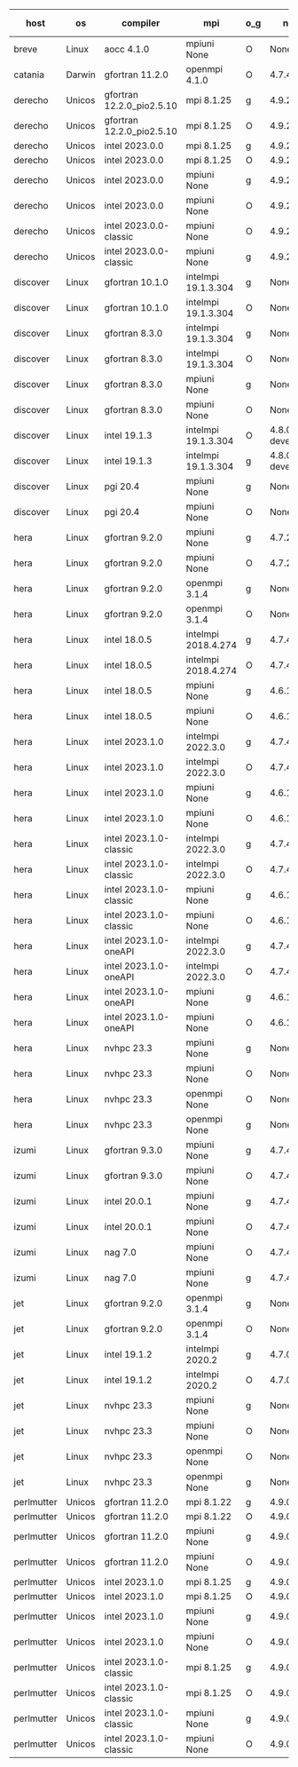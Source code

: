 

| host     | os       | compiler                              | mpi                      | o_g        | netcdf        | build       | u_pass          | u_fail          | s_pass            | s_fail            | e_pass             | e_fail             | nuopc_pass       | nuopc_fail       | artifacts link          |
|----------|----------|---------------------------------------|--------------------------|------------|---------------|-------------|-----------------|-----------------|-------------------|-------------------|--------------------|--------------------|------------------|------------------|-------------------------|
| breve | Linux | aocc 4.1.0 | mpiuni None  | O | None  | PASS | None | None | None | None | None | None | None | None | <a href="https://github.com/esmf-org/esmf-test-artifacts/tree/3055675d9a3a1f7da0b2c32645a60e710a271b48/develop/aocc/4.1.0/O/mpiuni/None" target="_blank">3055675</a> | 
| catania | Darwin | gfortran 11.2.0 | openmpi 4.1.0  | O | 4.7.4  | PASS | 14090 | 3 | 49 | 0 | 81 | 0 | 47 | 0 | <a href="https://github.com/esmf-org/esmf-test-artifacts/tree/bde2fdf21ec88b053ce47d171cc3fa23f248c939/develop/gfortran/11.2.0/O/openmpi/4.1.0" target="_blank">bde2fdf</a> | 
| derecho | Unicos | gfortran 12.2.0_pio2.5.10 | mpi 8.1.25  | g | 4.9.2  | PASS | None | None | None | None | None | None | None | None | <a href="https://github.com/esmf-org/esmf-test-artifacts/tree/45c03742d33ef45279b0ab1e31f792bb51101956/develop/gfortran/12.2.0_pio2.5.10/g/mpi/8.1.25" target="_blank">45c0374</a> | 
| derecho | Unicos | gfortran 12.2.0_pio2.5.10 | mpi 8.1.25  | O | 4.9.2  | PASS | None | None | None | None | None | None | None | None | <a href="https://github.com/esmf-org/esmf-test-artifacts/tree/d9a8f920307ca05687e22a267233d6d440d97da8/develop/gfortran/12.2.0_pio2.5.10/O/mpi/8.1.25" target="_blank">d9a8f92</a> | 
| derecho | Unicos | intel 2023.0.0 | mpi 8.1.25  | g | 4.9.2  | PASS | None | None | None | None | None | None | None | None | <a href="https://github.com/esmf-org/esmf-test-artifacts/tree/46e4a76b34c5650b20b7fd1a0bab0e8aa30d58b0/develop/intel/2023.0.0/g/mpi/8.1.25" target="_blank">46e4a76</a> | 
| derecho | Unicos | intel 2023.0.0 | mpi 8.1.25  | O | 4.9.2  | PASS | None | None | None | None | None | None | None | None | <a href="https://github.com/esmf-org/esmf-test-artifacts/tree/961916c141689efe0a07895f5a5aba7cfccd2857/develop/intel/2023.0.0/O/mpi/8.1.25" target="_blank">961916c</a> | 
| derecho | Unicos | intel 2023.0.0 | mpiuni None  | g | 4.9.2  | PASS | None | None | None | None | None | None | None | None | <a href="https://github.com/esmf-org/esmf-test-artifacts/tree/9109c1adfba7c90d67942aa7867df37d09a1a151/develop/intel/2023.0.0/g/mpiuni/None" target="_blank">9109c1a</a> | 
| derecho | Unicos | intel 2023.0.0 | mpiuni None  | O | 4.9.2  | PASS | 12425 | 0 | 8 | 0 | 44 | 0 | None | None | <a href="https://github.com/esmf-org/esmf-test-artifacts/tree/4e4a8461e0ebf068b1fc7f16baa6bca88b5c1664/develop/intel/2023.0.0/O/mpiuni/None" target="_blank">4e4a846</a> | 
| derecho | Unicos | intel 2023.0.0-classic | mpiuni None  | O | 4.9.2  | PASS | None | None | None | None | None | None | None | None | <a href="https://github.com/esmf-org/esmf-test-artifacts/tree/eaac4fc1bb767e20cafb8e171b5a4a85c19c2702/develop/intel/2023.0.0-classic/O/mpiuni/None" target="_blank">eaac4fc</a> | 
| derecho | Unicos | intel 2023.0.0-classic | mpiuni None  | g | 4.9.2  | PASS | None | None | None | None | None | None | None | None | <a href="https://github.com/esmf-org/esmf-test-artifacts/tree/f212f8da66a478ff301138c82f31c11ccf8a36bc/develop/intel/2023.0.0-classic/g/mpiuni/None" target="_blank">f212f8d</a> | 
| discover | Linux | gfortran 10.1.0 | intelmpi 19.1.3.304  | g | None  | PASS | 14078 | 15 | 49 | 0 | 81 | 0 | 47 | 0 | <a href="https://github.com/esmf-org/esmf-test-artifacts/tree/84f2a5ea0dd363bc801a915e25a83cd5f365ee1c/develop/gfortran/10.1.0/g/intelmpi/19.1.3.304" target="_blank">84f2a5e</a> | 
| discover | Linux | gfortran 10.1.0 | intelmpi 19.1.3.304  | O | None  | PASS | 14078 | 15 | 49 | 0 | 81 | 0 | 47 | 0 | <a href="https://github.com/esmf-org/esmf-test-artifacts/tree/c21d415f18ffbc8ffcb1c5bac1c3396475a08616/develop/gfortran/10.1.0/O/intelmpi/19.1.3.304" target="_blank">c21d415</a> | 
| discover | Linux | gfortran 8.3.0 | intelmpi 19.1.3.304  | g | None  | PASS | 14078 | 15 | 49 | 0 | 81 | 0 | 47 | 0 | <a href="https://github.com/esmf-org/esmf-test-artifacts/tree/c2c5cb38647375374c6a27c33ad60c249090fd83/develop/gfortran/8.3.0/g/intelmpi/19.1.3.304" target="_blank">c2c5cb3</a> | 
| discover | Linux | gfortran 8.3.0 | intelmpi 19.1.3.304  | O | None  | PASS | 14078 | 15 | 49 | 0 | 81 | 0 | 47 | 0 | <a href="https://github.com/esmf-org/esmf-test-artifacts/tree/dd5eb7a5a900ae0cbaa8e11afbc7d19d1dded4d8/develop/gfortran/8.3.0/O/intelmpi/19.1.3.304" target="_blank">dd5eb7a</a> | 
| discover | Linux | gfortran 8.3.0 | mpiuni None  | g | None  | PASS | 12425 | 0 | 8 | 0 | 44 | 0 | None | None | <a href="https://github.com/esmf-org/esmf-test-artifacts/tree/7235e8d47c5fab48d44aeb41172ce30fea1f2549/develop/gfortran/8.3.0/g/mpiuni/None" target="_blank">7235e8d</a> | 
| discover | Linux | gfortran 8.3.0 | mpiuni None  | O | None  | PASS | 12425 | 0 | 8 | 0 | 44 | 0 | None | None | <a href="https://github.com/esmf-org/esmf-test-artifacts/tree/913d6b3a7a688ab463a6b7a344b46427d2b6ce33/develop/gfortran/8.3.0/O/mpiuni/None" target="_blank">913d6b3</a> | 
| discover | Linux | intel 19.1.3 | intelmpi 19.1.3.304  | O | 4.8.0-development  | PASS | 14093 | 0 | 49 | 0 | 81 | 0 | 47 | 0 | <a href="https://github.com/esmf-org/esmf-test-artifacts/tree/89f6319a8e648eea79b0a187ae0b13410b608ea2/develop/intel/19.1.3/O/intelmpi/19.1.3.304" target="_blank">89f6319</a> | 
| discover | Linux | intel 19.1.3 | intelmpi 19.1.3.304  | g | 4.8.0-development  | PASS | 14093 | 0 | 49 | 0 | 81 | 0 | 47 | 0 | <a href="https://github.com/esmf-org/esmf-test-artifacts/tree/2d04cc36730b8b1a93fc7a2db451602bb46a2dda/develop/intel/19.1.3/g/intelmpi/19.1.3.304" target="_blank">2d04cc3</a> | 
| discover | Linux | pgi 20.4 | mpiuni None  | g | None  | PASS | 12425 | 0 | 8 | 0 | 44 | 0 | None | None | <a href="https://github.com/esmf-org/esmf-test-artifacts/tree/2f4c5447ccfa555e0fa8ab4770a9dc348c0310a5/develop/pgi/20.4/g/mpiuni/None" target="_blank">2f4c544</a> | 
| discover | Linux | pgi 20.4 | mpiuni None  | O | None  | PASS | 12425 | 0 | 8 | 0 | 44 | 0 | None | None | <a href="https://github.com/esmf-org/esmf-test-artifacts/tree/da73187a22a35e549d4631438ed9cbfa36ac91a1/develop/pgi/20.4/O/mpiuni/None" target="_blank">da73187</a> | 
| hera | Linux | gfortran 9.2.0 | mpiuni None  | g | 4.7.2  | PASS | 12425 | 0 | 8 | 0 | 44 | 0 | None | None | <a href="https://github.com/esmf-org/esmf-test-artifacts/tree/3498e3fa916daf382ece4a22e75c3772e6fd8bd3/develop/gfortran/9.2.0/g/mpiuni/None" target="_blank">3498e3f</a> | 
| hera | Linux | gfortran 9.2.0 | mpiuni None  | O | 4.7.2  | PASS | 12425 | 0 | 8 | 0 | 44 | 0 | None | None | <a href="https://github.com/esmf-org/esmf-test-artifacts/tree/f220e7fc0542db17f19e07eaea02e46a47a59548/develop/gfortran/9.2.0/O/mpiuni/None" target="_blank">f220e7f</a> | 
| hera | Linux | gfortran 9.2.0 | openmpi 3.1.4  | g | None  | PASS | 14093 | 0 | 49 | 0 | 81 | 0 | 47 | 0 | <a href="https://github.com/esmf-org/esmf-test-artifacts/tree/7e8d168c46c242f05a3409e73265150fbefbbcc3/develop/gfortran/9.2.0/g/openmpi/3.1.4" target="_blank">7e8d168</a> | 
| hera | Linux | gfortran 9.2.0 | openmpi 3.1.4  | O | None  | PASS | 14093 | 0 | 49 | 0 | 81 | 0 | 47 | 0 | <a href="https://github.com/esmf-org/esmf-test-artifacts/tree/23d15781791df68e31ecd0061f8ba8ea93e4cdf7/develop/gfortran/9.2.0/O/openmpi/3.1.4" target="_blank">23d1578</a> | 
| hera | Linux | intel 18.0.5 | intelmpi 2018.4.274  | g | 4.7.4  | PASS | 14093 | 0 | 49 | 0 | 81 | 0 | 47 | 0 | <a href="https://github.com/esmf-org/esmf-test-artifacts/tree/f5c0043ea850b42b89f5c832169c5aa76fff3858/develop/intel/18.0.5/g/intelmpi/2018.4.274" target="_blank">f5c0043</a> | 
| hera | Linux | intel 18.0.5 | intelmpi 2018.4.274  | O | 4.7.4  | PASS | 14093 | 0 | 49 | 0 | 81 | 0 | 47 | 0 | <a href="https://github.com/esmf-org/esmf-test-artifacts/tree/46b937cdccd2aeb5095ca9cfcbb6dac8833500f8/develop/intel/18.0.5/O/intelmpi/2018.4.274" target="_blank">46b937c</a> | 
| hera | Linux | intel 18.0.5 | mpiuni None  | g | 4.6.1  | PASS | 12425 | 0 | 8 | 0 | 44 | 0 | None | None | <a href="https://github.com/esmf-org/esmf-test-artifacts/tree/26b1de312e90fa247131231dccf1db76958e64e8/develop/intel/18.0.5/g/mpiuni/None" target="_blank">26b1de3</a> | 
| hera | Linux | intel 18.0.5 | mpiuni None  | O | 4.6.1  | PASS | 12425 | 0 | 8 | 0 | 44 | 0 | None | None | <a href="https://github.com/esmf-org/esmf-test-artifacts/tree/1c0b5cf0fd7bdaf7d7b6d3fad510367683919a45/develop/intel/18.0.5/O/mpiuni/None" target="_blank">1c0b5cf</a> | 
| hera | Linux | intel 2023.1.0 | intelmpi 2022.3.0  | g | 4.7.4  | PASS | 14093 | 0 | 49 | 0 | 81 | 0 | 47 | 0 | <a href="https://github.com/esmf-org/esmf-test-artifacts/tree/826c90b52233b64c6dee72b801c1de3a40525d9c/develop/intel/2023.1.0/g/intelmpi/2022.3.0" target="_blank">826c90b</a> | 
| hera | Linux | intel 2023.1.0 | intelmpi 2022.3.0  | O | 4.7.4  | PASS | 14093 | 0 | 49 | 0 | 81 | 0 | 47 | 0 | <a href="https://github.com/esmf-org/esmf-test-artifacts/tree/7cd49500b63b062cb50f83b582c21ecc8b0d0855/develop/intel/2023.1.0/O/intelmpi/2022.3.0" target="_blank">7cd4950</a> | 
| hera | Linux | intel 2023.1.0 | mpiuni None  | g | 4.6.1  | PASS | 12425 | 0 | 8 | 0 | 44 | 0 | None | None | <a href="https://github.com/esmf-org/esmf-test-artifacts/tree/6718a8cc112cb8a875b4ea3644492c79be7dcd58/develop/intel/2023.1.0/g/mpiuni/None" target="_blank">6718a8c</a> | 
| hera | Linux | intel 2023.1.0 | mpiuni None  | O | 4.6.1  | PASS | 12425 | 0 | 8 | 0 | 44 | 0 | None | None | <a href="https://github.com/esmf-org/esmf-test-artifacts/tree/f469d6739f6226266bb6502b96a0bdc07528b292/develop/intel/2023.1.0/O/mpiuni/None" target="_blank">f469d67</a> | 
| hera | Linux | intel 2023.1.0-classic | intelmpi 2022.3.0  | g | 4.7.4  | PASS | 14093 | 0 | 49 | 0 | 81 | 0 | 47 | 0 | <a href="https://github.com/esmf-org/esmf-test-artifacts/tree/851d3634ba502ec485f26613e5dc39b49b320f39/develop/intel/2023.1.0-classic/g/intelmpi/2022.3.0" target="_blank">851d363</a> | 
| hera | Linux | intel 2023.1.0-classic | intelmpi 2022.3.0  | O | 4.7.4  | PASS | 14093 | 0 | 49 | 0 | 81 | 0 | 47 | 0 | <a href="https://github.com/esmf-org/esmf-test-artifacts/tree/33afa18066620b78b79d13c6661afc16f801dc82/develop/intel/2023.1.0-classic/O/intelmpi/2022.3.0" target="_blank">33afa18</a> | 
| hera | Linux | intel 2023.1.0-classic | mpiuni None  | g | 4.6.1  | PASS | 12425 | 0 | 8 | 0 | 44 | 0 | None | None | <a href="https://github.com/esmf-org/esmf-test-artifacts/tree/6c27a4a14fbd53ab80af91ea35ce152068ea9e6e/develop/intel/2023.1.0-classic/g/mpiuni/None" target="_blank">6c27a4a</a> | 
| hera | Linux | intel 2023.1.0-classic | mpiuni None  | O | 4.6.1  | PASS | 12425 | 0 | 8 | 0 | 44 | 0 | None | None | <a href="https://github.com/esmf-org/esmf-test-artifacts/tree/0ce0dc620d653692ada53fd8c82f29635d2c6815/develop/intel/2023.1.0-classic/O/mpiuni/None" target="_blank">0ce0dc6</a> | 
| hera | Linux | intel 2023.1.0-oneAPI | intelmpi 2022.3.0  | g | 4.7.4  | PASS | 14093 | 0 | 49 | 0 | 81 | 0 | 47 | 0 | <a href="https://github.com/esmf-org/esmf-test-artifacts/tree/f16b43d54222e5bf763402ab9577a3e3a369a074/develop/intel/2023.1.0-oneAPI/g/intelmpi/2022.3.0" target="_blank">f16b43d</a> | 
| hera | Linux | intel 2023.1.0-oneAPI | intelmpi 2022.3.0  | O | 4.7.4  | FAIL | None | None | None | None | None | None | None | None | <a href="https://github.com/esmf-org/esmf-test-artifacts/tree/e7fde46658d25ac0eb8b1ffa3b067b394a09e6e5/develop/intel/2023.1.0-oneAPI/O/intelmpi/2022.3.0" target="_blank">e7fde46</a> | 
| hera | Linux | intel 2023.1.0-oneAPI | mpiuni None  | g | 4.6.1  | PASS | 12425 | 0 | 8 | 0 | 44 | 0 | None | None | <a href="https://github.com/esmf-org/esmf-test-artifacts/tree/f3a3d06ae42556442bfb528e1a42362d3a0e4219/develop/intel/2023.1.0-oneAPI/g/mpiuni/None" target="_blank">f3a3d06</a> | 
| hera | Linux | intel 2023.1.0-oneAPI | mpiuni None  | O | 4.6.1  | FAIL | None | None | None | None | None | None | None | None | <a href="https://github.com/esmf-org/esmf-test-artifacts/tree/22e98a15bcbd733c28a2bf372ba3b2da28b72e9d/develop/intel/2023.1.0-oneAPI/O/mpiuni/None" target="_blank">22e98a1</a> | 
| hera | Linux | nvhpc 23.3 | mpiuni None  | g | None  | PASS | 12425 | 0 | 8 | 0 | 44 | 0 | None | None | <a href="https://github.com/esmf-org/esmf-test-artifacts/tree/594320387ce76e763e3e1b46b0c6b7223ed5ce4d/develop/nvhpc/23.3/g/mpiuni/None" target="_blank">5943203</a> | 
| hera | Linux | nvhpc 23.3 | mpiuni None  | O | None  | PASS | 12425 | 0 | 8 | 0 | 44 | 0 | None | None | <a href="https://github.com/esmf-org/esmf-test-artifacts/tree/d284fa0458781665c1f479ca03268833e88ccc79/develop/nvhpc/23.3/O/mpiuni/None" target="_blank">d284fa0</a> | 
| hera | Linux | nvhpc 23.3 | openmpi None  | O | None  | PASS | 14093 | 0 | 49 | 0 | 81 | 0 | 47 | 0 | <a href="https://github.com/esmf-org/esmf-test-artifacts/tree/87d67415c46697a5329c141730943d7fd364b7bf/develop/nvhpc/23.3/O/openmpi/None" target="_blank">87d6741</a> | 
| hera | Linux | nvhpc 23.3 | openmpi None  | g | None  | PASS | 14093 | 0 | 49 | 0 | 81 | 0 | 47 | 0 | <a href="https://github.com/esmf-org/esmf-test-artifacts/tree/f35ef206b572ccc28fd5e25dec4461c7a37028b3/develop/nvhpc/23.3/g/openmpi/None" target="_blank">f35ef20</a> | 
| izumi | Linux | gfortran 9.3.0 | mpiuni None  | g | 4.7.4  | PASS | None | None | None | None | None | None | None | None | <a href="https://github.com/esmf-org/esmf-test-artifacts/tree/062cb4040eda3fb0c26d740a0ebacdec6c26da2d/develop/gfortran/9.3.0/g/mpiuni/None" target="_blank">062cb40</a> | 
| izumi | Linux | gfortran 9.3.0 | mpiuni None  | O | 4.7.4  | PASS | 12425 | 0 | 8 | 0 | 44 | 0 | None | None | <a href="https://github.com/esmf-org/esmf-test-artifacts/tree/4a215036495d6c8ad9a322975282d8ea081ba6bb/develop/gfortran/9.3.0/O/mpiuni/None" target="_blank">4a21503</a> | 
| izumi | Linux | intel 20.0.1 | mpiuni None  | g | 4.7.4  | PASS | None | None | None | None | None | None | None | None | <a href="https://github.com/esmf-org/esmf-test-artifacts/tree/61919aa386957a72f3e6dbaa4b3c27730b937af1/develop/intel/20.0.1/g/mpiuni/None" target="_blank">61919aa</a> | 
| izumi | Linux | intel 20.0.1 | mpiuni None  | O | 4.7.4  | PASS | None | None | None | None | None | None | None | None | <a href="https://github.com/esmf-org/esmf-test-artifacts/tree/567ff4b7840eca0b816e899cf31b351c35fd8d0b/develop/intel/20.0.1/O/mpiuni/None" target="_blank">567ff4b</a> | 
| izumi | Linux | nag 7.0 | mpiuni None  | O | 4.7.4  | PASS | 12425 | 0 | 8 | 0 | 44 | 0 | None | None | <a href="https://github.com/esmf-org/esmf-test-artifacts/tree/2d3253263806cdc0509bf8a351fef962e21867bf/develop/nag/7.0/O/mpiuni/None" target="_blank">2d32532</a> | 
| izumi | Linux | nag 7.0 | mpiuni None  | g | 4.7.4  | PASS | 12425 | 0 | 8 | 0 | 44 | 0 | None | None | <a href="https://github.com/esmf-org/esmf-test-artifacts/tree/5cb83e56748fec79e276b9212a566538ea4f7d5a/develop/nag/7.0/g/mpiuni/None" target="_blank">5cb83e5</a> | 
| jet | Linux | gfortran 9.2.0 | openmpi 3.1.4  | g | None  | PASS | 14093 | 0 | 49 | 0 | 81 | 0 | 47 | 0 | <a href="https://github.com/esmf-org/esmf-test-artifacts/tree/56d0e71c971e1b11ec45958213b7be4ecf2d05ed/develop/gfortran/9.2.0/g/openmpi/3.1.4" target="_blank">56d0e71</a> | 
| jet | Linux | gfortran 9.2.0 | openmpi 3.1.4  | O | None  | PASS | 14093 | 0 | 49 | 0 | 81 | 0 | 47 | 0 | <a href="https://github.com/esmf-org/esmf-test-artifacts/tree/d1df51a2ddbb4e3a572551aaec3c3c9c2bd1a9a2/develop/gfortran/9.2.0/O/openmpi/3.1.4" target="_blank">d1df51a</a> | 
| jet | Linux | intel 19.1.2 | intelmpi 2020.2  | g | 4.7.0  | PASS | 14093 | 0 | 49 | 0 | 81 | 0 | 47 | 0 | <a href="https://github.com/esmf-org/esmf-test-artifacts/tree/3784a3e9ea755f9f15c4d2db3d1a58af43acaab4/develop/intel/19.1.2/g/intelmpi/2020.2" target="_blank">3784a3e</a> | 
| jet | Linux | intel 19.1.2 | intelmpi 2020.2  | O | 4.7.0  | PASS | 14093 | 0 | 49 | 0 | 81 | 0 | 47 | 0 | <a href="https://github.com/esmf-org/esmf-test-artifacts/tree/b30f565ce1c095e309ecd225f9737cbb52ed8945/develop/intel/19.1.2/O/intelmpi/2020.2" target="_blank">b30f565</a> | 
| jet | Linux | nvhpc 23.3 | mpiuni None  | g | None  | PASS | 12425 | 0 | 8 | 0 | 44 | 0 | None | None | <a href="https://github.com/esmf-org/esmf-test-artifacts/tree/5be8ca7995c474ef5aed752bb6a4c35533aa6f6e/develop/nvhpc/23.3/g/mpiuni/None" target="_blank">5be8ca7</a> | 
| jet | Linux | nvhpc 23.3 | mpiuni None  | O | None  | PASS | 12425 | 0 | 8 | 0 | 44 | 0 | None | None | <a href="https://github.com/esmf-org/esmf-test-artifacts/tree/3f77173813db9479efde5a538e3b2b2e9bd8541e/develop/nvhpc/23.3/O/mpiuni/None" target="_blank">3f77173</a> | 
| jet | Linux | nvhpc 23.3 | openmpi None  | O | None  | PASS | 14093 | 0 | 49 | 0 | 81 | 0 | 47 | 0 | <a href="https://github.com/esmf-org/esmf-test-artifacts/tree/f4ecb24b39286856bf355a9b823a731cb12db70e/develop/nvhpc/23.3/O/openmpi/None" target="_blank">f4ecb24</a> | 
| jet | Linux | nvhpc 23.3 | openmpi None  | g | None  | PASS | 14093 | 0 | 49 | 0 | 81 | 0 | 0 | 0 | <a href="https://github.com/esmf-org/esmf-test-artifacts/tree/46f0fce0871622a1e0eeb6325e20c2751ddf4d8e/develop/nvhpc/23.3/g/openmpi/None" target="_blank">46f0fce</a> | 
| perlmutter | Unicos | gfortran 11.2.0 | mpi 8.1.22  | g | 4.9.0  | PASS | None | None | None | None | None | None | None | None | <a href="https://github.com/esmf-org/esmf-test-artifacts/tree/136669322bcadb8dd633980705127381c3f76ee1/develop/gfortran/11.2.0/g/mpi/8.1.22" target="_blank">1366693</a> | 
| perlmutter | Unicos | gfortran 11.2.0 | mpi 8.1.22  | O | 4.9.0  | PASS | 14093 | 0 | 49 | 0 | 81 | 0 | 47 | 0 | <a href="https://github.com/esmf-org/esmf-test-artifacts/tree/4ce11e20a293b96f3040e1e5233963edcfb43f03/develop/gfortran/11.2.0/O/mpi/8.1.22" target="_blank">4ce11e2</a> | 
| perlmutter | Unicos | gfortran 11.2.0 | mpiuni None  | g | 4.9.0  | PASS | 12425 | 0 | 8 | 0 | 44 | 0 | None | None | <a href="https://github.com/esmf-org/esmf-test-artifacts/tree/33c10972fc9583bc4f1c1f373c9b49f2bef8be78/develop/gfortran/11.2.0/g/mpiuni/None" target="_blank">33c1097</a> | 
| perlmutter | Unicos | gfortran 11.2.0 | mpiuni None  | O | 4.9.0  | PASS | 12425 | 0 | 8 | 0 | 44 | 0 | None | None | <a href="https://github.com/esmf-org/esmf-test-artifacts/tree/78dff6be2dd061c00ac465775579966f4739a2b2/develop/gfortran/11.2.0/O/mpiuni/None" target="_blank">78dff6b</a> | 
| perlmutter | Unicos | intel 2023.1.0 | mpi 8.1.25  | g | 4.9.0  | PASS | None | None | None | None | None | None | None | None | <a href="https://github.com/esmf-org/esmf-test-artifacts/tree/9b41c7730ef3669d3a11826eca4915c2fd9aa7f0/develop/intel/2023.1.0/g/mpi/8.1.25" target="_blank">9b41c77</a> | 
| perlmutter | Unicos | intel 2023.1.0 | mpi 8.1.25  | O | 4.9.0  | PASS | None | None | None | None | None | None | None | None | <a href="https://github.com/esmf-org/esmf-test-artifacts/tree/16f040ccaeca78c494a493f583be11813e4ea9a3/develop/intel/2023.1.0/O/mpi/8.1.25" target="_blank">16f040c</a> | 
| perlmutter | Unicos | intel 2023.1.0 | mpiuni None  | g | 4.9.0  | PASS | None | None | None | None | None | None | None | None | <a href="https://github.com/esmf-org/esmf-test-artifacts/tree/6cdce010f47437a398f945e86413a2f8977f29b2/develop/intel/2023.1.0/g/mpiuni/None" target="_blank">6cdce01</a> | 
| perlmutter | Unicos | intel 2023.1.0 | mpiuni None  | O | 4.9.0  | PASS | None | None | None | None | None | None | None | None | <a href="https://github.com/esmf-org/esmf-test-artifacts/tree/b4fd08938f829723bb6bd0afe39584ad42f9b86a/develop/intel/2023.1.0/O/mpiuni/None" target="_blank">b4fd089</a> | 
| perlmutter | Unicos | intel 2023.1.0-classic | mpi 8.1.25  | g | 4.9.0  | PASS | None | None | None | None | None | None | None | None | <a href="https://github.com/esmf-org/esmf-test-artifacts/tree/2adf46f904f5a637ab35b6c72ddd674c15c63d7d/develop/intel/2023.1.0-classic/g/mpi/8.1.25" target="_blank">2adf46f</a> | 
| perlmutter | Unicos | intel 2023.1.0-classic | mpi 8.1.25  | O | 4.9.0  | PASS | None | None | None | None | None | None | None | None | <a href="https://github.com/esmf-org/esmf-test-artifacts/tree/1ef9d91015425fb06e07da3461f6e107bb1ed632/develop/intel/2023.1.0-classic/O/mpi/8.1.25" target="_blank">1ef9d91</a> | 
| perlmutter | Unicos | intel 2023.1.0-classic | mpiuni None  | g | 4.9.0  | PASS | 12425 | 0 | 8 | 0 | 44 | 0 | None | None | <a href="https://github.com/esmf-org/esmf-test-artifacts/tree/005727332bc9f81d8475143c177a76e84bc9ce6c/develop/intel/2023.1.0-classic/g/mpiuni/None" target="_blank">0057273</a> | 
| perlmutter | Unicos | intel 2023.1.0-classic | mpiuni None  | O | 4.9.0  | PASS | 12425 | 0 | 8 | 0 | 44 | 0 | None | None | <a href="https://github.com/esmf-org/esmf-test-artifacts/tree/5f31151e38c68060309d2ad8d72b86bf4337616d/develop/intel/2023.1.0-classic/O/mpiuni/None" target="_blank">5f31151</a> | 
